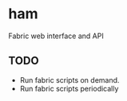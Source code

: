 ham
===

Fabric web interface and API

TODO
----

- Run fabric scripts on demand.
- Run fabric scripts periodically
